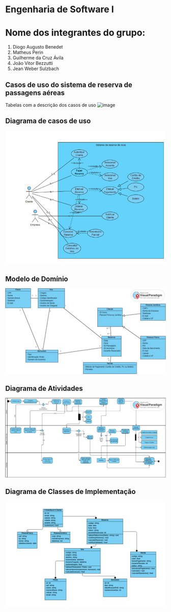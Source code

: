 # Engenharia de Software I
# Nome dos integrantes do grupo:
1) Diogo Augusto Benedet
2) Matheus Perin
3) Guilherme da Cruz Ávila
4) João Vitor Bezzutti
5) Jean Weber Sulzbach

## Casos de uso do sistema de reserva de passagens aéreas
Tabelas com a descrição dos casos de uso
![image]()

## Diagrama de casos de uso
![image](https://github.com/diogoBenedet/engenhariaSoftware/blob/main/images/diagrama%20usecase3.png)

## Modelo de Domínio
![image](https://github.com/diogoBenedet/engenhariaSoftware/blob/main/images/modelo%20dominio.jpg)

## Diagrama de Atividades
![image](https://github.com/diogoBenedet/engenhariaSoftware/blob/main/images/diagrama%20atividade.jpg)

## Diagrama de Classes de Implementação
![image](https://github.com/diogoBenedet/engenhariaSoftware/blob/main/images/diagrama%20imp.png)

